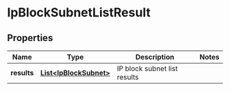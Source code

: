 # IpBlockSubnetListResult

## Properties
Name | Type | Description | Notes
------------ | ------------- | ------------- | -------------
**results** | [**List&lt;IpBlockSubnet&gt;**](IpBlockSubnet.md) | IP block subnet list results | 
